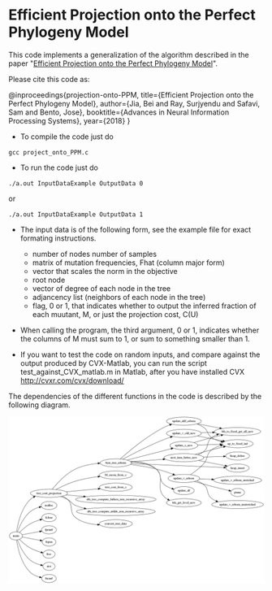 # Efficient Projection onto the Perfect Phylogeny Model


This code implements a generalization of the algorithm described in the paper "[Efficient Projection onto the Perfect Phylogeny Model](https://arxiv.org/pdf/1811.01129.pdf)".

Please cite this code as:

@inproceedings{projection-onto-PPM,
  title={Efficient Projection onto the Perfect Phylogeny Model},
  author={Jia, Bei and Ray, Surjyendu  and Safavi, Sam and Bento, Jose},
  booktitle={Advances in Neural Information Processing Systems},
  year={2018}
}

* To compile the code just do 
```
gcc project_onto_PPM.c 
```
* To run the code just do 
```
./a.out InputDataExample OutputData 0    
```
or 
```
./a.out InputDataExample OutputData 1
```
* The input data is of the following form, see the example file for exact formating instructions.

  * number of nodes     number of samples<br/>
  * matrix of mutation frequencies, Fhat (column major form)<br/>
  * vector that scales the norm in the objective<br/>
  * root node<br/>
  * vector of degree of each node in the tree<br/>
  * adjancency list (neighbors of each node in the tree)<br/>
  * flag, 0 or 1, that indicates whether to output the inferred fraction of each muutant, M, or just the projection cost, C(U)<br/>

* When calling the program, the third argument, 0 or 1, indicates whether the columns of M must sum to 1, or sum to something smaller than 1.

* If you want to test the code on random inputs, and compare against the output produced by CVX-Matlab, you can run the  script test_against_CVX_matlab.m in Matlab, after you have installed CVX  <http://cvxr.com/cvx/download/> 

The dependencies of the different functions in the code is described by the following diagram.

![alt text](https://raw.githubusercontent.com/bentoayr/Efficient-Projection-onto-the-Perfect-Phylogeny-Model/master/pic/cflow0.png)
